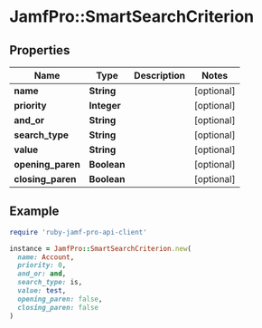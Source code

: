 # JamfPro::SmartSearchCriterion

## Properties

| Name | Type | Description | Notes |
| ---- | ---- | ----------- | ----- |
| **name** | **String** |  | [optional] |
| **priority** | **Integer** |  | [optional] |
| **and_or** | **String** |  | [optional] |
| **search_type** | **String** |  | [optional] |
| **value** | **String** |  | [optional] |
| **opening_paren** | **Boolean** |  | [optional] |
| **closing_paren** | **Boolean** |  | [optional] |

## Example

```ruby
require 'ruby-jamf-pro-api-client'

instance = JamfPro::SmartSearchCriterion.new(
  name: Account,
  priority: 0,
  and_or: and,
  search_type: is,
  value: test,
  opening_paren: false,
  closing_paren: false
)
```


